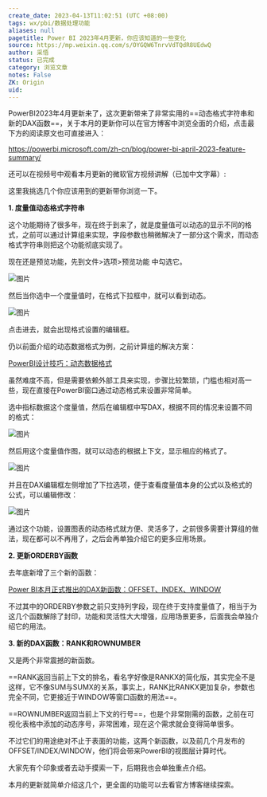 ```yaml
---
create_date: 2023-04-13T11:02:51 (UTC +08:00)
tags: wx/pbi/数据处理功能 
aliases: null
pagetitle: Power BI 2023年4月更新，你应该知道的一些变化
source: https://mp.weixin.qq.com/s/OYGQW6TnrvVdTQdR8UEdwQ
author: 采悟
status: 已完成
category: 浏览文章 
notes: False
ZK: Origin
uid: 
---
```


PowerBI2023年4月更新来了，这次更新带来了非常实用的==动态格式字符串和新的DAX函数==，关于本月的更新你可以在官方博客中浏览全面的介绍，点击最下方的阅读原文也可直接进入：

https://powerbi.microsoft.com/zh-cn/blog/power-bi-april-2023-feature-summary/

还可以在视频号中观看本月更新的微软官方视频讲解（已加中文字幕）:

这里我挑选几个你应该用到的更新带你浏览一下。

**1\. 度量值动态格式字符串**

这个功能期待了很多年，现在终于到来了，就是度量值可以动态的显示不同的格式，之前可以通过计算组来实现，字段参数也稍微解决了一部分这个需求，而动态格式字符串则把这个功能彻底实现了。

现在还是预览功能，先到文件>选项>预览功能 中勾选它。

![图片](https://mmbiz.qpic.cn/mmbiz_jpg/aHEbZtANQJMsNhzHiatNJDuHliaCbqpHBDxhKOvoicsYneXV57V09s6txkLR57G8w92xFCGlK0SxOemZHDrobwLIg/640?wx_fmt=jpeg&wxfrom=5&wx_lazy=1&wx_co=1)

然后当你选中一个度量值时，在格式下拉框中，就可以看到动态。

![图片](https://mmbiz.qpic.cn/mmbiz_jpg/aHEbZtANQJMsNhzHiatNJDuHliaCbqpHBD5a0EHtHmTklp8miaicLFDOrmGmsv9IoYiahg624yJ19SFcamVvooyWsJA/640?wx_fmt=jpeg&wxfrom=5&wx_lazy=1&wx_co=1)

点击进去，就会出现格式设置的编辑框。

仍以前面介绍的动态数据格式为例，之前计算组的解决方案：

[PowerBI设计技巧：动态数据格式](http://mp.weixin.qq.com/s?__biz=MzA4MzQwMjY4MA==&mid=2484074205&idx=1&sn=d8c9d1a3f80245e6e3b1f5bd2d14a053&chksm=8e0c5c0ab97bd51c1cdcc44737ff0967f5179b716c5f0bc90c87abcd977153b10cd11cdc3219&scene=21#wechat_redirect)  

虽然难度不高，但是需要依赖外部工具来实现，步骤比较繁琐，门槛也相对高一些，现在直接在PowerBI窗口通过动态格式来设置非常简单。  

选中指标数据这个度量值，然后在编辑框中写DAX，根据不同的情况来设置不同的格式：

![图片](https://mmbiz.qpic.cn/mmbiz_jpg/aHEbZtANQJMsNhzHiatNJDuHliaCbqpHBDUIibWqbpYIib2OiaRGrhZqiapu9eESPL1ib1YrKLzwOhQkyJPQaR1wiaVMoQ/640?wx_fmt=jpeg&wxfrom=5&wx_lazy=1&wx_co=1)

然后用这个度量值作图，就可以动态的根据上下文，显示相应的格式了。

![图片](https://mmbiz.qpic.cn/mmbiz_gif/aHEbZtANQJMsNhzHiatNJDuHliaCbqpHBDPFEfnQgOLKITrn9w8S6RJQJS1Bmsvr454JNBVgtyK83bzfWM9tlHAw/640?wx_fmt=gif&wxfrom=5&wx_lazy=1)

并且在DAX编辑框左侧增加了下拉选项，便于查看度量值本身的公式以及格式的公式，可以编辑修改：

![图片](https://mmbiz.qpic.cn/mmbiz_gif/aHEbZtANQJMsNhzHiatNJDuHliaCbqpHBDC5pM4EdLha9u1JLYLics5zp5CeFjvnPibPqj1T2hVzDUrThJaeZOWZmw/640?wx_fmt=gif&wxfrom=5&wx_lazy=1)

通过这个功能，设置图表的动态格式就方便、灵活多了，之前很多需要计算组的做法，现在都可以不再用了，之后会再单独介绍它的更多应用场景。  

**2\. 更新ORDERBY函数**

去年底新增了三个新的函数：

[Power BI本月正式推出的DAX新函数：OFFSET、INDEX、WINDOW](http://mp.weixin.qq.com/s?__biz=MzA4MzQwMjY4MA==&mid=2484083291&idx=1&sn=18c13a35482f8e36820368e5afb095ce&chksm=8e13b08cb964399ab081b2a692fd7ee8f9084104dc756f254a2182798ae93ded282579a8b706&scene=21#wechat_redirect)  

不过其中的ORDERBY参数之前只支持列字段，现在终于支持度量值了，相当于为这几个函数解除了封印，功能和灵活性大大增强，应用场景更多，后面我会单独介绍它的用法。  

**3\. 新的DAX函数：RANK和ROWNUMBER**

又是两个非常震撼的新函数。

==RANK返回当前上下文的排名，看名字好像是RANKX的简化版，其实完全不是这样，它不像SUM与SUMX的关系，事实上，RANK比RANKX更加复杂，参数也完全不同，它更接近于WINDOW等窗口函数的用法==。  

==ROWNUMBER返回当前上下文的行号==，也是个非常刚需的函数，之前在可视化表格中添加的动态序号，非常困难，现在这个需求就会变得简单很多。

不过它们的用途绝对不止于表面的功能，这两个新函数，以及前几个月发布的OFFSET/INDEX/WINDOW，他们将会带来PowerBI的视图层计算时代。

大家先有个印象或者去动手摸索一下，后期我也会单独重点介绍。

本月的更新就简单介绍这几个，更全面的功能可以去看官方博客继续探索。
